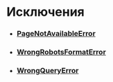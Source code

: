# Исключения
- ### [PageNotAvailableError](PageNotAvailableError.md)
- ### [WrongRobotsFormatError](WrongRobotsFormatError.md)
- ### [WrongQueryError](WrongQueryError.md)